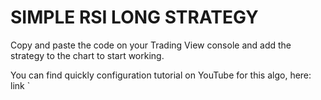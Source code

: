 # SIMPLE RSI LONG STRATEGY 

Copy and paste the code on your Trading View console and add the strategy to the chart to start working.

You can find quickly configuration tutorial on YouTube for this algo, here: link      `

